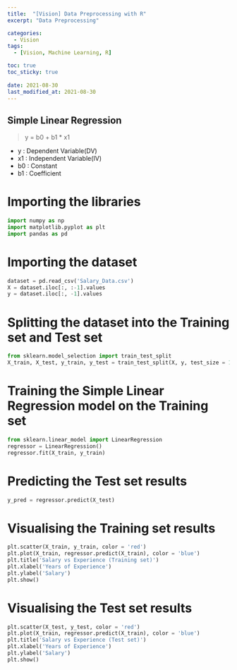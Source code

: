 ```yaml
---
title:  "[Vision] Data Preprocessing with R"
excerpt: "Data Preprocessing"

categories:
  - Vision
tags:
  - [Vision, Machine Learning, R]

toc: true
toc_sticky: true
 
date: 2021-08-30
last_modified_at: 2021-08-30
---
```

## Simple Linear Regression
> y = b0 + b1 * x1
- y : Dependent Variable(DV)
- x1 : Independent Variable(IV)
- b0 : Constant
- b1 : Coefficient


# Importing the libraries
```python
import numpy as np
import matplotlib.pyplot as plt
import pandas as pd
```

# Importing the dataset
```python
dataset = pd.read_csv('Salary_Data.csv')
X = dataset.iloc[:, :-1].values
y = dataset.iloc[:, -1].values
```

# Splitting the dataset into the Training set and Test set
```python
from sklearn.model_selection import train_test_split
X_train, X_test, y_train, y_test = train_test_split(X, y, test_size = 1/3, random_state = 0)
```

# Training the Simple Linear Regression model on the Training set
```python
from sklearn.linear_model import LinearRegression
regressor = LinearRegression()
regressor.fit(X_train, y_train)
```

# Predicting the Test set results
```python
y_pred = regressor.predict(X_test)
```

# Visualising the Training set results
```python
plt.scatter(X_train, y_train, color = 'red')
plt.plot(X_train, regressor.predict(X_train), color = 'blue')
plt.title('Salary vs Experience (Training set)')
plt.xlabel('Years of Experience')
plt.ylabel('Salary')
plt.show()
```

# Visualising the Test set results
```python
plt.scatter(X_test, y_test, color = 'red')
plt.plot(X_train, regressor.predict(X_train), color = 'blue')
plt.title('Salary vs Experience (Test set)')
plt.xlabel('Years of Experience')
plt.ylabel('Salary')
plt.show()
```